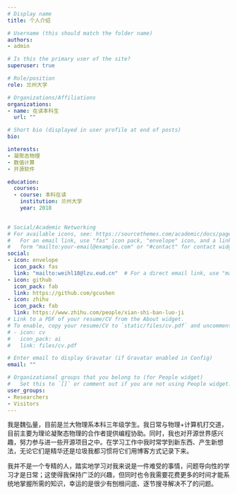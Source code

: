 ```yaml
---
# Display name
title: 个人介绍

# Username (this should match the folder name)
authors:
- admin

# Is this the primary user of the site?
superuser: true

# Role/position
role: 兰州大学

# Organizations/Affiliations
organizations:
- name: 在读本科生
  url: ""

# Short bio (displayed in user profile at end of posts)
bio: 

interests:
- 凝聚态物理
- 数值计算
- 开源软件

education:
  courses:
  - course: 本科在读
    institution: 兰州大学
    year: 2018
  

# Social/Academic Networking
# For available icons, see: https://sourcethemes.com/academic/docs/page-builder/#icons
#   For an email link, use "fas" icon pack, "envelope" icon, and a link in the
#   form "mailto:your-email@example.com" or "#contact" for contact widget.
social:
- icon: envelope
  icon_pack: fas
  link: "mailto:weihl18@lzu.eud.cn"  # For a direct email link, use "mailto:test@example.org".
- icon: github
  icon_pack: fab
  link: https://github.com/gcushen
- icon: zhihu
  icon_pack: fab
  link: https://www.zhihu.com/people/xian-shi-ban-luo-ji
# Link to a PDF of your resume/CV from the About widget.
# To enable, copy your resume/CV to `static/files/cv.pdf` and uncomment the lines below.
# - icon: cv
#   icon_pack: ai
#   link: files/cv.pdf

# Enter email to display Gravatar (if Gravatar enabled in Config)
email: ""

# Organizational groups that you belong to (for People widget)
#   Set this to `[]` or comment out if you are not using People widget.
user_groups:
- Researchers
- Visitors
---
```


我是魏弘量，目前是兰大物理系本科三年级学生。我日常与物理+计算机打交道，目前主要为理论凝聚态物理的合作者提供编程协助。同时，我也对开源世界感兴趣，努力参与进一些开源项目之中。在学习工作中我时常学到新东西、产生新想法，无论它们是精华还是垃圾我都习惯将它们用博客方式记录下来。

我并不是一个专精的人，踏实地学习对我来说是一件难受的事情，问题导向性的学习才是日常；这使得我保持广泛的兴趣，但同时也令我需要花费更多的时间才能系统地掌握所需的知识，幸运的是很少有刨根问底、逐节搜寻解决不了的问题。
